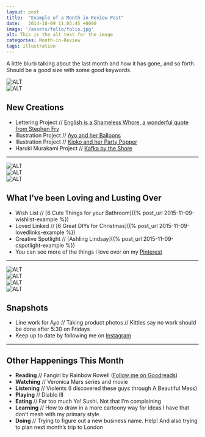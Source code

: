 ```yaml
---
layout: post
title:  "Example of a Month in Review Post"
date:   2014-10-09 11:05:45 +0000
image: '/assets/folio/folio.jpg'
alt: This is the alt text for the image
categories: Month-in-Review
tags: illustration
---
```


A little blurb talking about the last month and how it has gone, and so forth. Should be a good size with some good keywords.

<div class="row">
	<div class="col-md-6"><img src="/assets/blog/2015_09/04.jpg" alt="ALT"></div>
	<div class="col-md-6"><img src="/assets/blog/2015_09/03.jpg" alt="ALT"></div>
</div>

New Creations
---
+ Lettering Project // [English is a Shameless Whore, a wonderful quote from Stephen Fry](http://example.com/)
+ Illustration Project // [Ayo and her Balloons](http://example.com/)
+ Illustration Project // [Kioko and her Party Popper](http://example.com/)
+ Haruki Murakami Project // [Kafka by the Shore](http://example.com/)

* * *

<div class="row">
	<div class="col-md-4"><img src="/assets/blog/2015_09/03.jpg" alt="ALT"></div>
	<div class="col-md-4"><img src="/assets/blog/2015_09/04.jpg" alt="ALT"></div>
	<div class="col-md-4"><img src="/assets/blog/2015_09/03.jpg" alt="ALT"></div>
</div>

What I’ve been Loving and Lusting Over
---
+ Wish List // [6 Cute Things for your Bathroom]({% post_url 2015-11-09-wishlist-example %})
+ Loved Linked // [6 Great DIYs for Christmas]({% post_url 2015-11-09-lovedlinks-example %})
+ Creative Spotlight // [Ashling Lindsay]({% post_url 2015-11-09-cspotlight-example %})
+ You can see more of the things I love over on my [Pinterest](http://pinterest.com/arosecast)

* * *

<div class="row">
	<div class="col-md-3"><img src="/assets/blog/2015_09/03.jpg" alt="ALT"></div>
	<div class="col-md-3"><img src="/assets/blog/2015_09/04.jpg" alt="ALT"></div>
	<div class="col-md-3"><img src="/assets/blog/2015_09/03.jpg" alt="ALT"></div>
	<div class="col-md-3"><img src="/assets/blog/2015_09/04.jpg" alt="ALT"></div>
</div>

Snapshots
---
+ Line work for Ayo // Taking product photos // Kitties say no work should be done after 5:30 on Fridays
+ Keep up to date by following me on [Instagram](http://instagram.com/arosecast)

* * *

Other Happenings This Month
---
+ <strong>Reading</strong> // Fangirl by Rainbow Rowell ([Follow me on Goodreads](https://www.goodreads.com/user/show/1680658-karen-murray))
+ <strong>Watching</strong> // Veronica Mars series and movie
+ <strong>Listening</strong> // Violents (I discovered these guys through A Beautiful Mess)
+ <strong>Playing</strong> // Diablo III
+ <strong>Eating</strong> // Far too much Yo! Sushi. Not that I’m complaining
+ <strong>Learning</strong> // How to draw in a more cartoony way for ideas I have that don’t mesh with my primary style
+ <strong>Doing</strong> // Trying to figure out a new business name. Help! And also trying to plan next month’s trip to London
